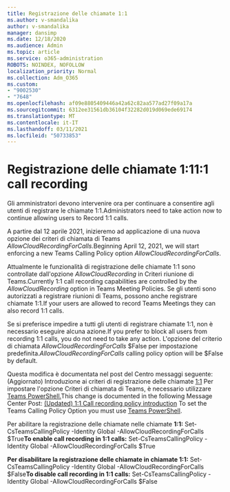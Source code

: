 ```yaml
---
title: Registrazione delle chiamate 1:1
ms.author: v-smandalika
author: v-smandalika
manager: dansimp
ms.date: 12/18/2020
ms.audience: Admin
ms.topic: article
ms.service: o365-administration
ROBOTS: NOINDEX, NOFOLLOW
localization_priority: Normal
ms.collection: Adm_O365
ms.custom:
- "9002530"
- "7648"
ms.openlocfilehash: af09e8805409446a42a62c82aa577ad27f09a17a
ms.sourcegitcommit: 6312ee31561db36104f32282d019d069ede69174
ms.translationtype: MT
ms.contentlocale: it-IT
ms.lasthandoff: 03/11/2021
ms.locfileid: "50733853"
---
```

# <a name="11-call-recording"></a><span data-ttu-id="44599-102">Registrazione delle chiamate 1:1</span><span class="sxs-lookup"><span data-stu-id="44599-102">1:1 call recording</span></span>

<span data-ttu-id="44599-103">Gli amministratori devono intervenire ora per continuare a consentire agli utenti di registrare le chiamate 1:1.</span><span class="sxs-lookup"><span data-stu-id="44599-103">Administrators need to take action now to continue allowing users to Record 1:1 calls.</span></span>
 
<span data-ttu-id="44599-104">A partire dal 12 aprile 2021, inizieremo ad applicazione di una nuova opzione dei criteri di chiamata di Teams *AllowCloudRecordingForCalls.*</span><span class="sxs-lookup"><span data-stu-id="44599-104">Beginning April 12, 2021, we will start enforcing a new Teams Calling Policy option *AllowCloudRecordingForCalls*.</span></span> 

<span data-ttu-id="44599-105">Attualmente le funzionalità di registrazione delle chiamate 1:1 sono controllate dall'opzione *AllowCloudRecording* in Criteri riunione di Teams.</span><span class="sxs-lookup"><span data-stu-id="44599-105">Currently 1:1 call recording capabilities are controlled by the *AllowCloudRecording* option in Teams Meeting Policies.</span></span> <span data-ttu-id="44599-106">Se gli utenti sono autorizzati a registrare riunioni di Teams, possono anche registrare chiamate 1:1.</span><span class="sxs-lookup"><span data-stu-id="44599-106">If your users are allowed to record Teams Meetings they can also record 1:1 calls.</span></span>

<span data-ttu-id="44599-107">Se si preferisce impedire a tutti gli utenti di registrare chiamate 1:1, non è necessario eseguire alcuna azione.</span><span class="sxs-lookup"><span data-stu-id="44599-107">If you prefer to block all users from recording 1:1 calls, you do not need to take any action.</span></span> <span data-ttu-id="44599-108">L'opzione del criterio di chiamata *AllowCloudRecordingForCalls* $False per impostazione predefinita.</span><span class="sxs-lookup"><span data-stu-id="44599-108">*AllowCloudRecordingForCalls* calling policy option will be $False by default.</span></span>

<span data-ttu-id="44599-109">Questa modifica è documentata nel post del Centro messaggi seguente: (Aggiornato) Introduzione ai criteri di registrazione delle chiamate [1:1](https://portal.microsoft.com/Adminportal/Home?ref=MessageCenter/:/messages/MC238796) Per impostare l'opzione Criteri di chiamata di Teams, è necessario utilizzare [Teams PowerShell.](https://docs.microsoft.com/microsoftteams/teams-powershell-install)</span><span class="sxs-lookup"><span data-stu-id="44599-109">This change is documented in the following Message Center Post: [(Updated) 1:1 Call recording policy introduction](https://portal.microsoft.com/Adminportal/Home?ref=MessageCenter/:/messages/MC238796) To set the Teams Calling Policy Option you must use [Teams PowerShell](https://docs.microsoft.com/microsoftteams/teams-powershell-install).</span></span>

<span data-ttu-id="44599-110">Per abilitare la registrazione delle chiamate nelle chiamate **1:1:** Set-CsTeamsCallingPolicy -Identity Global -AllowCloudRecordingForCalls $True</span><span class="sxs-lookup"><span data-stu-id="44599-110">**To enable call recording in 1:1 calls:** Set-CsTeamsCallingPolicy -Identity Global -AllowCloudRecordingForCalls $True</span></span>

<span data-ttu-id="44599-111">**Per disabilitare la registrazione delle chiamate in chiamate 1:1:** Set-CsTeamsCallingPolicy -Identity Global -AllowCloudRecordingForCalls $False</span><span class="sxs-lookup"><span data-stu-id="44599-111">**To disable call recording in 1:1 calls:** Set-CsTeamsCallingPolicy -Identity Global -AllowCloudRecordingForCalls $False</span></span>

